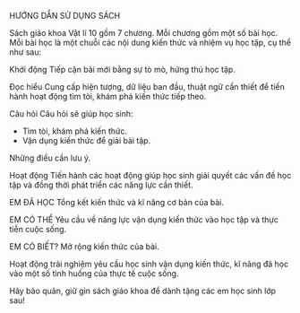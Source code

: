HƯỚNG DẪN SỬ DỤNG SÁCH

Sách giáo khoa Vật lí 10 gồm 7 chương. Mỗi chương gồm một số bài học. Mỗi bài học là một chuỗi các nội dung kiến thức và nhiệm vụ học tập, cụ thể như sau:

Khởi động
Tiếp cận bài mới bằng sự tò mò, hứng thú học tập.

Đọc hiểu
Cung cấp hiện tượng, dữ liệu ban đầu, thuật ngữ cần thiết để tiến hành hoạt động tìm tòi, khám phá kiến thức tiếp theo.

Câu hỏi
Câu hỏi sẽ giúp học sinh:
- Tìm tòi, khám phá kiến thức.
- Vận dụng kiến thức để giải bài tập.

Những điều cần lưu ý.

Hoạt động
Tiến hành các hoạt động giúp học sinh giải quyết các vấn đề học tập và đồng thời phát triển các năng lực cần thiết.

EM ĐÃ HỌC
Tổng kết kiến thức và kĩ năng cơ bản của bài.

EM CÓ THỂ
Yêu cầu về năng lực vận dụng kiến thức vào học tập và thực tiễn cuộc sống.

EM CÓ BIẾT?
Mở rộng kiến thức của bài.

Hoạt động trải nghiệm yêu cầu học sinh vận dụng kiến thức, kĩ năng đã học vào một số tình huống của thực tế cuộc sống.

Hãy bảo quản, giữ gìn sách giáo khoa
để dành tặng các em học sinh lớp sau!
